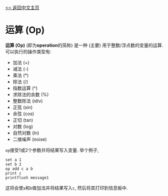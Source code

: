 [<< 返回中文主页](README_CN.md)
# 运算 (Op)

**运算 (Op)** (即为**operation**的简称) 是一种 (主要) 用于整数/浮点数的变量的运算.
可以执行的操作类型有:
- 加法 (+)
- 减法 (-)
- 乘法 (*)
- 除法 (/)
- 指数运算 (^)
- 求除法的余数 (%)
- 整数除法 (idiv)
- 正弦 (sin)
- 余弦 (cos)
- 正切 (tan)
- 对数 (log)
- 自然对数 (ln)
- 二维噪声 (noise)

`op`接受1或2个参数并将结果写入变量. 举个例子,
```
set a 1
set b 2
op add c a b
print c
printflush message1
```
这将会使`a`和`b`做加法并将结果写入`c`, 然后将其打印到信息板中.
